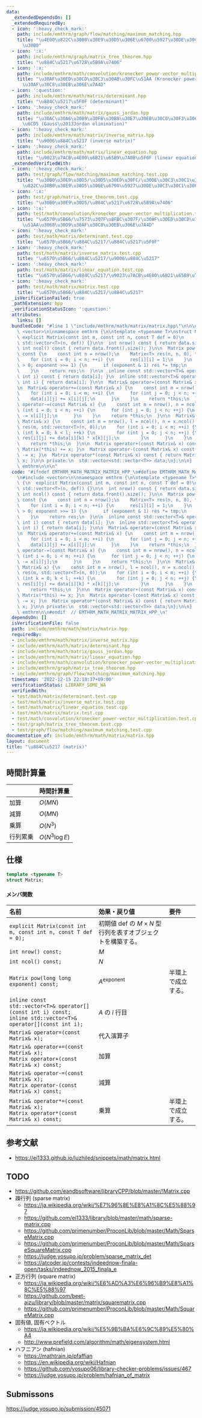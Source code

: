 ```yaml
---
data:
  _extendedDependsOn: []
  _extendedRequiredBy:
  - icon: ':heavy_check_mark:'
    path: include/emthrm/graph/flow/matching/maximum_matching.hpp
    title: "\u4E00\u822C\u30B0\u30E9\u30D5\u306E\u6700\u5927\u30DE\u30C3\u30C1\u30F3\
      \u30B0"
  - icon: ':x:'
    path: include/emthrm/graph/matrix_tree_theorem.hpp
    title: "\u884C\u5217\u6728\u5B9A\u7406"
  - icon: ':x:'
    path: include/emthrm/math/convolution/kronecker_power-vector_multiplication.hpp
    title: "\u30AF\u30ED\u30CD\u30C3\u30AB\u30FC\u51AA (Kronecker power) \u3068\u30D9\
      \u30AF\u30C8\u30EB\u306E\u7A4D"
  - icon: ':question:'
    path: include/emthrm/math/matrix/determinant.hpp
    title: "\u884C\u5217\u5F0F (determinant)"
  - icon: ':heavy_check_mark:'
    path: include/emthrm/math/matrix/gauss_jordan.hpp
    title: "\u30AC\u30A6\u30B9\u30FB\u30B8\u30E7\u30EB\u30C0\u30F3\u306E\u6D88\u53BB\
      \u6CD5 (Gauss\u2013Jordan elimination)"
  - icon: ':heavy_check_mark:'
    path: include/emthrm/math/matrix/inverse_matrix.hpp
    title: "\u9006\u884C\u5217 (inverse matrix)"
  - icon: ':heavy_check_mark:'
    path: include/emthrm/math/matrix/linear_equation.hpp
    title: "\u9023\u7ACB\u4E00\u6B21\u65B9\u7A0B\u5F0F (linear equation)"
  _extendedVerifiedWith:
  - icon: ':heavy_check_mark:'
    path: test/graph/flow/matching/maximum_matching.test.cpp
    title: "\u30B0\u30E9\u30D5/\u30D5\u30ED\u30FC/\u30DE\u30C3\u30C1\u30F3\u30B0/\u4E00\
      \u822C\u30B0\u30E9\u30D5\u306E\u6700\u5927\u30DE\u30C3\u30C1\u30F3\u30B0"
  - icon: ':x:'
    path: test/graph/matrix_tree_theorem.test.cpp
    title: "\u30B0\u30E9\u30D5/\u884C\u5217\u6728\u5B9A\u7406"
  - icon: ':x:'
    path: test/math/convolution/kronecker_power-vector_multiplication.test.cpp
    title: "\u6570\u5B66/\u7573\u307F\u8FBC\u307F/\u30AF\u30ED\u30CD\u30C3\u30AB\u30FC\
      \u51AA\u3068\u30D9\u30AF\u30C8\u30EB\u306E\u7A4D"
  - icon: ':heavy_check_mark:'
    path: test/math/matrix/determinant.test.cpp
    title: "\u6570\u5B66/\u884C\u5217/\u884C\u5217\u5F0F"
  - icon: ':heavy_check_mark:'
    path: test/math/matrix/inverse_matrix.test.cpp
    title: "\u6570\u5B66/\u884C\u5217/\u9006\u884C\u5217"
  - icon: ':heavy_check_mark:'
    path: test/math/matrix/linear_equation.test.cpp
    title: "\u6570\u5B66/\u884C\u5217/\u9023\u7ACB\u4E00\u6B21\u65B9\u7A0B\u5F0F"
  - icon: ':heavy_check_mark:'
    path: test/math/matrix/matrix.test.cpp
    title: "\u6570\u5B66/\u884C\u5217/\u884C\u5217"
  _isVerificationFailed: true
  _pathExtension: hpp
  _verificationStatusIcon: ':question:'
  attributes:
    links: []
  bundledCode: "#line 1 \"include/emthrm/math/matrix/matrix.hpp\"\n\n\n\n#include\
    \ <vector>\n\nnamespace emthrm {\n\ntemplate <typename T>\nstruct Matrix {\n \
    \ explicit Matrix(const int m, const int n, const T def = 0)\n      : data(m,\
    \ std::vector<T>(n, def)) {}\n\n  int nrow() const { return data.size(); }\n \
    \ int ncol() const { return data.front().size(); }\n\n  Matrix pow(long long exponent)\
    \ const {\n    const int n = nrow();\n    Matrix<T> res(n, n, 0), tmp = *this;\n\
    \    for (int i = 0; i < n; ++i) {\n      res[i][i] = 1;\n    }\n    for (; exponent\
    \ > 0; exponent >>= 1) {\n      if (exponent & 1) res *= tmp;\n      tmp *= tmp;\n\
    \    }\n    return res;\n  }\n\n  inline const std::vector<T>& operator[](const\
    \ int i) const { return data[i]; }\n  inline std::vector<T>& operator[](const\
    \ int i) { return data[i]; }\n\n  Matrix& operator=(const Matrix& x) = default;\n\
    \n  Matrix& operator+=(const Matrix& x) {\n    const int m = nrow(), n = ncol();\n\
    \    for (int i = 0; i < m; ++i) {\n      for (int j = 0; j < n; ++j) {\n    \
    \    data[i][j] += x[i][j];\n      }\n    }\n    return *this;\n  }\n\n  Matrix&\
    \ operator-=(const Matrix& x) {\n    const int m = nrow(), n = ncol();\n    for\
    \ (int i = 0; i < m; ++i) {\n      for (int j = 0; j < n; ++j) {\n        data[i][j]\
    \ -= x[i][j];\n      }\n    }\n    return *this;\n  }\n\n  Matrix& operator*=(const\
    \ Matrix& x) {\n    const int m = nrow(), l = ncol(), n = x.ncol();\n    std::vector<std::vector<T>>\
    \ res(m, std::vector<T>(n, 0));\n    for (int i = 0; i < m; ++i) {\n      for\
    \ (int k = 0; k < l; ++k) {\n        for (int j = 0; j < n; ++j) {\n         \
    \ res[i][j] += data[i][k] * x[k][j];\n        }\n      }\n    }\n    data.swap(res);\n\
    \    return *this;\n  }\n\n  Matrix operator+(const Matrix& x) const { return\
    \ Matrix(*this) += x; }\n  Matrix operator-(const Matrix& x) const { return Matrix(*this)\
    \ -= x; }\n  Matrix operator*(const Matrix& x) const { return Matrix(*this) *=\
    \ x; }\n\n private:\n  std::vector<std::vector<T>> data;\n};\n\n}  // namespace\
    \ emthrm\n\n\n"
  code: "#ifndef EMTHRM_MATH_MATRIX_MATRIX_HPP_\n#define EMTHRM_MATH_MATRIX_MATRIX_HPP_\n\
    \n#include <vector>\n\nnamespace emthrm {\n\ntemplate <typename T>\nstruct Matrix\
    \ {\n  explicit Matrix(const int m, const int n, const T def = 0)\n      : data(m,\
    \ std::vector<T>(n, def)) {}\n\n  int nrow() const { return data.size(); }\n \
    \ int ncol() const { return data.front().size(); }\n\n  Matrix pow(long long exponent)\
    \ const {\n    const int n = nrow();\n    Matrix<T> res(n, n, 0), tmp = *this;\n\
    \    for (int i = 0; i < n; ++i) {\n      res[i][i] = 1;\n    }\n    for (; exponent\
    \ > 0; exponent >>= 1) {\n      if (exponent & 1) res *= tmp;\n      tmp *= tmp;\n\
    \    }\n    return res;\n  }\n\n  inline const std::vector<T>& operator[](const\
    \ int i) const { return data[i]; }\n  inline std::vector<T>& operator[](const\
    \ int i) { return data[i]; }\n\n  Matrix& operator=(const Matrix& x) = default;\n\
    \n  Matrix& operator+=(const Matrix& x) {\n    const int m = nrow(), n = ncol();\n\
    \    for (int i = 0; i < m; ++i) {\n      for (int j = 0; j < n; ++j) {\n    \
    \    data[i][j] += x[i][j];\n      }\n    }\n    return *this;\n  }\n\n  Matrix&\
    \ operator-=(const Matrix& x) {\n    const int m = nrow(), n = ncol();\n    for\
    \ (int i = 0; i < m; ++i) {\n      for (int j = 0; j < n; ++j) {\n        data[i][j]\
    \ -= x[i][j];\n      }\n    }\n    return *this;\n  }\n\n  Matrix& operator*=(const\
    \ Matrix& x) {\n    const int m = nrow(), l = ncol(), n = x.ncol();\n    std::vector<std::vector<T>>\
    \ res(m, std::vector<T>(n, 0));\n    for (int i = 0; i < m; ++i) {\n      for\
    \ (int k = 0; k < l; ++k) {\n        for (int j = 0; j < n; ++j) {\n         \
    \ res[i][j] += data[i][k] * x[k][j];\n        }\n      }\n    }\n    data.swap(res);\n\
    \    return *this;\n  }\n\n  Matrix operator+(const Matrix& x) const { return\
    \ Matrix(*this) += x; }\n  Matrix operator-(const Matrix& x) const { return Matrix(*this)\
    \ -= x; }\n  Matrix operator*(const Matrix& x) const { return Matrix(*this) *=\
    \ x; }\n\n private:\n  std::vector<std::vector<T>> data;\n};\n\n}  // namespace\
    \ emthrm\n\n#endif  // EMTHRM_MATH_MATRIX_MATRIX_HPP_\n"
  dependsOn: []
  isVerificationFile: false
  path: include/emthrm/math/matrix/matrix.hpp
  requiredBy:
  - include/emthrm/math/matrix/inverse_matrix.hpp
  - include/emthrm/math/matrix/determinant.hpp
  - include/emthrm/math/matrix/gauss_jordan.hpp
  - include/emthrm/math/matrix/linear_equation.hpp
  - include/emthrm/math/convolution/kronecker_power-vector_multiplication.hpp
  - include/emthrm/graph/matrix_tree_theorem.hpp
  - include/emthrm/graph/flow/matching/maximum_matching.hpp
  timestamp: '2022-12-15 22:18:37+09:00'
  verificationStatus: LIBRARY_SOME_WA
  verifiedWith:
  - test/math/matrix/determinant.test.cpp
  - test/math/matrix/inverse_matrix.test.cpp
  - test/math/matrix/linear_equation.test.cpp
  - test/math/matrix/matrix.test.cpp
  - test/math/convolution/kronecker_power-vector_multiplication.test.cpp
  - test/graph/matrix_tree_theorem.test.cpp
  - test/graph/flow/matching/maximum_matching.test.cpp
documentation_of: include/emthrm/math/matrix/matrix.hpp
layout: document
title: "\u884C\u5217 (matrix)"
---
```



## 時間計算量

||時間計算量|
|:--|:--|
|加算|$O(MN)$|
|減算|$O(MN)$|
|乗算|$O(N^3)$|
|行列累乗|$O(N^3 \log{E})$|


## 仕様

```cpp
template <typename T>
struct Matrix;
```

#### メンバ関数

|名前|効果・戻り値|要件|
|:--|:--|:--|
|`explicit Matrix(const int m, const int n, const T def = 0);`|初期値 $\mathrm{def}$ の $M \times N$ 型行列を表すオブジェクトを構築する。||
|`int nrow() const;`|$M$||
|`int ncol() const;`|$N$||
|`Matrix pow(long long exponent) const;`|$A^\mathrm{exponent}$|半環上で成立する。|
|`inline const std::vector<T>& operator[](const int i) const;`<br>`inline std::vector<T>& operator[](const int i);`|$A$ の $i$ 行目||
|`Matrix& operator=(const Matrix& x);`|代入演算子||
|`Matrix& operator+=(const Matrix& x);`<br>`Matrix operator+(const Matrix& x) const;`|加算||
|``Matrix& operator-=(const Matrix& x);``<br>`Matrix operator-(const Matrix& x) const;`|減算||
|`Matrix& operator*=(const Matrix& x);`<br>`Matrix operator*(const Matrix& x) const;`|乗算|半環上で成立する。|


## 参考文献

- https://ei1333.github.io/luzhiled/snippets/math/matrix.html


## TODO

- https://github.com/eandbsoftware/libraryCPP/blob/master/!Matrix.cpp
- 疎行列 (sparse matrix)
  - https://ja.wikipedia.org/wiki/%E7%96%8E%E8%A1%8C%E5%88%97
  - https://github.com/ei1333/library/blob/master/math/sparse-matrix.cpp
  - https://github.com/primenumber/ProconLib/blob/master/Math/SparseMatrix.cpp
  - https://github.com/primenumber/ProconLib/blob/master/Math/SparseSquareMatrix.cpp
  - https://judge.yosupo.jp/problem/sparse_matrix_det
  - https://atcoder.jp/contests/indeednow-finala-open/tasks/indeednow_2015_finala_e
- 正方行列 (square matrix)
  - https://ja.wikipedia.org/wiki/%E6%AD%A3%E6%96%B9%E8%A1%8C%E5%88%97
  - https://github.com/beet-aizu/library/blob/master/matrix/squarematrix.cpp
  - https://github.com/primenumber/ProconLib/blob/master/Math/SquareMatrix.cpp
- 固有値, 固有ベクトル
  - https://ja.wikipedia.org/wiki/%E5%9B%BA%E6%9C%89%E5%80%A4
  - http://www.prefield.com/algorithm/math/eigensystem.html
- ハフニアン (hafnian)
  - https://mathtrain.jp/pfaffian
  - https://en.wikipedia.org/wiki/Hafnian
  - https://github.com/yosupo06/library-checker-problems/issues/467
  - https://judge.yosupo.jp/problem/hafnian_of_matrix


## Submissons

https://judge.yosupo.jp/submission/45071
